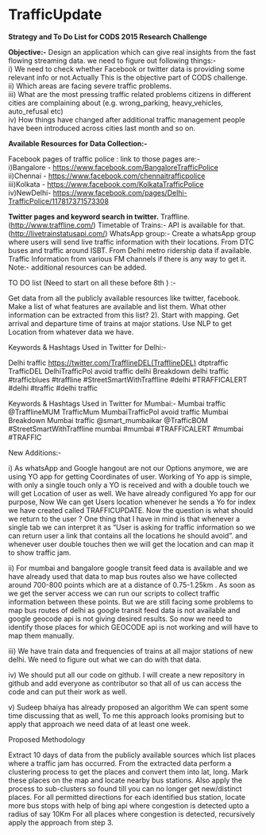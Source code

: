 TrafficUpdate
=============
<b>Strategy and To Do List for CODS 2015 Research Challenge</b>


<b>Objective:-</b> Design an application which can give real insights from the fast flowing streaming data. we need to figure out following things:-<br/>
i)  We need to check whether Facebook or twitter data is providing some relevant info or not.Actually This is the objective part of CODS challenge.<br/>
ii) Which areas are facing severe traffic problems.<br/>
iii) What are the most pressing traffic related problems citizens in different cities are complaining about (e.g. wrong_parking, heavy_vehicles, auto_refusal etc)<br/>
iv) How things have changed after additional traffic management people have been introduced across cities last month and so on.<br/>

<b>Available Resources for Data Collection:- </b>

Facebook pages of traffic police : link to those pages are:-<br/>
i)Bangalore - https://www.facebook.com/BangaloreTrafficPolice<br/>
ii)Chennai - https://www.facebook.com/chennaitrafficpolice<br/>
iii)Kolkata - https://www.facebook.com/KolkataTrafficPolice<br/>
iv)NewDelhi- https://www.facebook.com/pages/Delhi-TrafficPolice/117817371573308 <br/>


<b>Twitter pages and keyword search in twitter.</b>
Traffline. (http://www.traffline.com/)
Timetable of Trains:- API is available for that. (http://livetrainstatusapi.com/)
WhatsApp group:- Create a whatsApp group where users will send live traffic information with their locations.
From DTC buses and traffic around ISBT.
From Delhi metro ridership data if available.
Traffic Information from various FM channels if there is any way to get it.
Note:- additional resources can be added.



TO DO list (Need to start on all these before 8th ) :-

Get data from all the publicly available resources like twitter, facebook.
Make a list of what features are available and list them.
What other information can be extracted from this list?
2). Start with mapping.
Get arrival and departure time of trains at major stations.
Use NLP to get Location from whatever data we have.

Keywords & Hashtags Used in Twitter for Delhi:-

Delhi traffic 
https://twitter.com/TrafflineDEL(TrafflineDEL) 
dtptraffic
TrafficDEL
DelhiTrafficPol
avoid traffic delhi
Breakdown delhi traffic
#trafficblues
#traffline
#StreetSmartWithTraffline
#delhi #TRAFFICALERT
#delhi #traffic
#delhi traffic

Keywords & Hashtags Used in Twitter for Mumbai:-
Mumbai traffic
@TrafflineMUM
TrafficMum
MumbaiTrafficPol
avoid traffic Mumbai
Breakdown Mumbai traffic
@smart_mumbaikar
@TrafficBOM
#StreetSmartWithTraffline mumbai
#mumbai #TRAFFICALERT 
#mumbai #TRAFFIC



New Additions:-

i) As whatsApp and Google hangout are not our Options anymore, we are using YO app for getting Coordinates of user. Working of Yo app is simple, with only a single touch only a YO is received and with a double touch we will get Location of user as well.
We have already configured Yo app for our purpose, Now We can get Users location whenever he sends a Yo for index we have created called TRAFFICUPDATE.
Now the question is what should we return to the user ?
One thing that I have in mind is that whenever a single tab we can interpret it as “User is asking for traffic information so we can return user a link that contains all the locations he should avoid”.
and whenever user double touches then we will get the location and can map it to show traffic jam.

ii) For mumbai and bangalore google transit feed data is available and we have already used that data to map bus routes also we have collected around 700-800 points which are at a distance of 0.75-1.25km . As soon as we get the server access we can run our scripts to collect traffic information between these points. But we are still facing some problems to map bus routes of delhi as google transit feed data is not available and google geocode api is not giving desired results.  So now we need to identify those places for which GEOCODE api is not working and will have to map them manually.

iii)  We have train data and frequencies of trains at all major stations of new delhi. We need to figure out what we can do with that data.

iv) We should put all our code on github. I will create a new repository in github and add everyone as contributor so that all of us can access the code and can put their work as well.

v) Sudeep bhaiya has already proposed an algorithm We can spent some time discussing  that 
as well, To me this approach looks promising but to apply that approach we need data of at least one week.


Proposed Methodology

Extract 10 days of data from the publicly available sources which list places where a traffic jam has occurred. 
From the extracted data perform a clustering process to get the places and convert them into lat, long. Mark these places on the map and locate nearby bus stations. Also apply the process to sub-clusters so found till you can no longer get new/distinct places.
For all permitted directions for each identified bus station, locate more bus stops with help of bing api where congestion is detected upto a radius of say 10Km
For all places where congestion is detected, recursively apply the approach from step 3.
